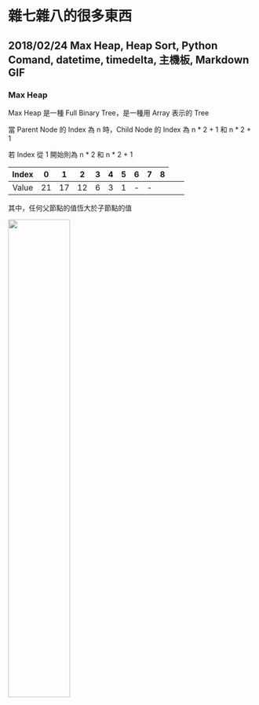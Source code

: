 # 雜七雜八的很多東西
## 2018/02/24 Max Heap, Heap Sort, Python Comand, datetime, timedelta, 主機板, Markdown GIF

### Max Heap

Max Heap 是一種 Full Binary Tree，是一種用 Array 表示的 Tree

當 Parent Node 的 Index 為 n 時，Child Node 的 Index 為 n \* 2 + 1 和 n \* 2 + 1

若 Index 從 1 開始則為 n \* 2 和 n \* 2 + 1

| Index | 0 | 1 | 2 | 3 | 4 | 5 | 6 | 7 | 8 |
|:-----:|:-:|:-:|:-:|:-:|:-:|:-:|:-:|:-:|:-:|
| Value | 21| 17| 12|  6|  3|  1| - <td colspan=2>-|

其中，任何父節點的值恆大於子節點的值

<img src="https://media.giphy.com/media/3ndGOjhVDyKPifD6mx/giphy.gif" width="50%"/>